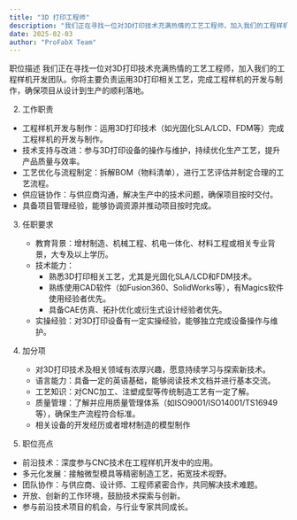 ```yaml
---
title: "3D 打印工程师"
description: "我们正在寻找一位对3D打印技术充满热情的工艺工程师，加入我们的工程样机开发团队。"
date: 2025-02-03
author: "ProFabX Team"
---
```


职位描述
我们正在寻找一位对3D打印技术充满热情的工艺工程师，加入我们的工程样机开发团队。你将主要负责运用3D打印相关工艺，完成工程样机的开发与制作，确保项目从设计到生产的顺利落地。

2. 工作职责
 * 工程样机开发与制作：运用3D打印技术（如光固化SLA/LCD、FDM等）完成工程样机的开发与制作。
 * 技术支持与改进：参与3D打印设备的操作与维护，持续优化生产工艺，提升产品质量与效率。
 * 工艺优化与流程制定：拆解BOM（物料清单），进行工艺评估并制定合理的工艺流程。
 * 供应链协作：与供应商沟通，解决生产中的技术问题，确保项目按时交付。
 * 具备项目管理经验，能够协调资源并推动项目按时完成。


3. 任职要求
   * 教育背景：增材制造、机械工程、机电一体化、材料工程或相关专业背景，大专及以上学历。
   * 技术能力：
     - 熟悉3D打印相关工艺，尤其是光固化SLA/LCD和FDM技术。
     - 熟练使用CAD软件（如Fusion360、SolidWorks等），有Magics软件使用经验者优先。
     - 具备CAE仿真、拓扑优化或衍生式设计经验者优先。
   * 实操经验：对3D打印设备有一定实操经验，能够独立完成设备操作与维护。
   

4. 加分项
    * 对3D打印技术及相关领域有浓厚兴趣，愿意持续学习与探索新技术。
    * 语言能力：具备一定的英语基础，能够阅读技术文档并进行基本交流。
    * 工艺知识：对CNC加工、注塑成型等传统制造工艺有一定了解。
    * 质量管理：了解并应用质量管理体系（如ISO9001/ISO14001/TS16949等），确保生产流程符合标准。
    * 相关设备的开发经历或者增材制造的模型制作

5. 职位亮点
- 前沿技术：深度参与CNC技术在工程样机开发中的应用。
- 多元化发展：接触微型模具等精密制造工艺，拓宽技术视野。
- 团队协作：与供应商、设计师、工程师紧密合作，共同解决技术难题。
- 开放、创新的工作环境，鼓励技术探索与创新。
- 参与前沿技术项目的机会，与行业专家共同成长。